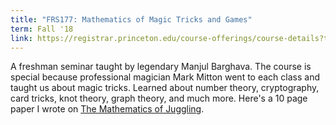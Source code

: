 ```yaml
---
title: "FRS177: Mathematics of Magic Tricks and Games"
term: Fall '18
link: https://registrar.princeton.edu/course-offerings/course-details?term=1192&courseid=014814
---
```


A freshman seminar taught by legendary Manjul Barghava. The course is special because professional magician Mark Mitton went to each class and taught us about magic tricks. Learned about number theory, cryptography, card tricks, knot theory, graph theory, and much more. Here's a 10 page paper I wrote on [The Mathematics of Juggling](./Juggling_All_These_Responsibilities_Be_Like.pdf).
